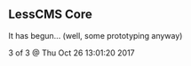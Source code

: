LessCMS Core
------------

It has begun... (well, some prototyping anyway)

3 of 3 @ Thu Oct 26 13:01:20 2017
